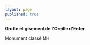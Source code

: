```yaml
---
layout: page
published: true
---
```


**Grotte et gisement de l'Oreille d'Enfer**

Monument classé MH